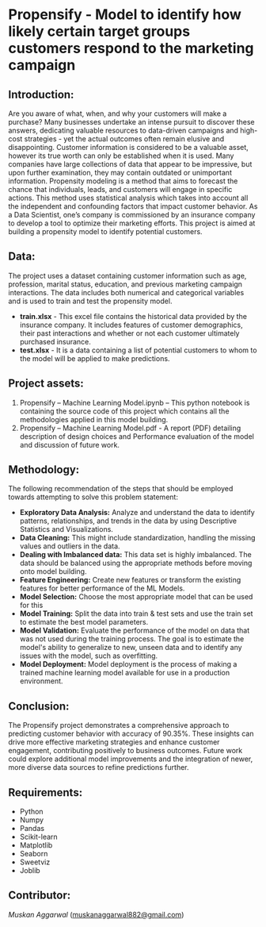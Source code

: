 # Propensify - Model to identify how likely certain target groups customers respond to the marketing campaign
## Introduction:

Are you aware of what, when, and why your customers will make a purchase? Many businesses undertake an intense pursuit to discover these answers, dedicating valuable resources to data-driven campaigns and high-cost strategies - yet the actual outcomes often remain elusive and disappointing.
Customer information is considered to be a valuable asset, however its true worth can only be established when it is used. Many companies have large collections of data that appear to be impressive, but upon further examination, they may contain outdated or unimportant information. 
Propensity modeling is a method that aims to forecast the chance that individuals, leads, and customers will engage in specific actions. This method uses statistical analysis which takes into account all the independent and confounding factors that impact customer behavior.
As a Data Scientist, one’s company is commissioned by an insurance company to develop a tool to optimize their marketing efforts.
This project is aimed at building a propensity model to identify potential customers.

## Data:

The project uses a dataset containing customer information such as age, profession, marital status, education, and previous marketing campaign interactions. The data includes both numerical and categorical variables and is used to train and test the propensity model.
- **train.xlsx** - This excel file contains the historical data provided by the insurance company. It includes features of customer demographics, their past interactions and whether or not each customer ultimately purchased insurance. 
- **test.xlsx** - It is a data containing a list of potential customers to whom to the model will be applied to make predictions. 

## Project assets:

1.	Propensify – Machine Learning Model.ipynb – This python notebook is containing the source code of this project which contains all the methodologies applied in this model building.
2.	Propensify – Machine Learning Model.pdf - A report (PDF) detailing description of design choices and Performance evaluation of the model and discussion of future work.

## Methodology:

The following recommendation of the steps that should be employed towards attempting to solve this problem statement: 
-	**Exploratory Data Analysis:** Analyze and understand the data to identify patterns, relationships, and trends in the data by using Descriptive Statistics and Visualizations. 
-	**Data Cleaning:** This might include standardization, handling the missing values and outliers in the data. 
-	**Dealing with Imbalanced data:** This data set is highly imbalanced. The data should be balanced using the appropriate methods before moving onto model building.
-	**Feature Engineering:** Create new features or transform the existing features for better performance of the ML Models. 
-	**Model Selection:** Choose the most appropriate model that can be used for this 
-	**Model Training:** Split the data into train & test sets and use the train set to estimate the best model parameters. 
-	**Model Validation:** Evaluate the performance of the model on data that was not used during the training process. The goal is to estimate the model's ability to generalize to new, unseen data and to identify any issues with the model, such as overfitting. 
-	**Model Deployment:** Model deployment is the process of making a trained machine learning model available for use in a production environment.

## Conclusion:

The Propensify project demonstrates a comprehensive approach to predicting customer behavior with accuracy of 90.35%. These insights can drive more effective marketing strategies and enhance customer engagement, contributing positively to business outcomes. Future work could explore additional model improvements and the integration of newer, more diverse data sources to refine predictions further.

## Requirements:

-	Python
-	Numpy
-	Pandas
-	Scikit-learn
-	Matplotlib
-	Seaborn
-	Sweetviz
-	Joblib

## Contributor:
*Muskan Aggarwal* (muskanaggarwal882@gmail.com)


